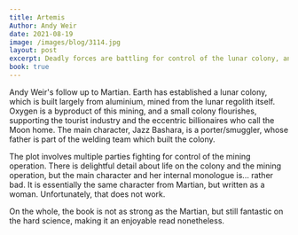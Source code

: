 ```yaml
---
title: Artemis
Author: Andy Weir
date: 2021-08-19
image: /images/blog/3114.jpg
layout: post
excerpt: Deadly forces are battling for control of the lunar colony, and the only person in a position to save it is a part time porter/smuggler...
book: true
---
```


Andy Weir's follow up to Martian. Earth has established a lunar colony, which is built largely from aluminium, mined from the lunar regolith itself. Oxygen is a byproduct of this mining, and a small colony flourishes, supporting the tourist industry and the eccentric billionaires who call the Moon home. The main character, Jazz Bashara, is a porter/smuggler, whose father is part of the welding team which built the colony. 

The plot involves multiple parties fighting for control of the mining operation. There is delightful detail about life on the colony and the mining operation, but the main character and her internal monologue is... rather bad. It is essentially the same character from Martian, but written as a woman. Unfortunately, that does not work.

On the whole, the book is not as strong as the Martian, but still fantastic on the hard science, making it an enjoyable read nonetheless.
